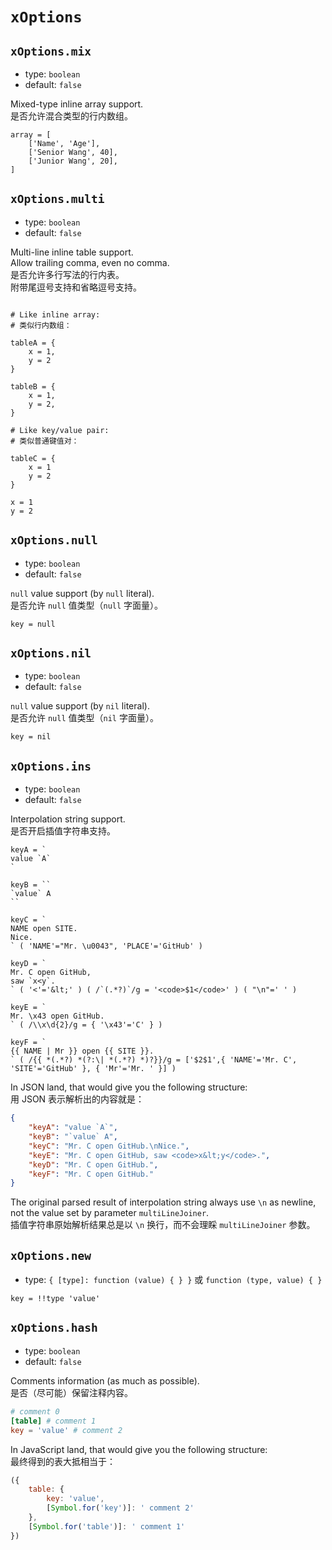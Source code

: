 
`xOptions`
==========

`xOptions.mix`
--------------

*   type: `boolean`
*   default: `false`

Mixed-type inline array support.  
是否允许混合类型的行内数组。

```
array = [
    ['Name', 'Age'],
    ['Senior Wang', 40],
    ['Junior Wang', 20],
]
```

`xOptions.multi`
----------------

*   type: `boolean`
*   default: `false`

Multi-line inline table support.  
Allow trailing comma, even no comma.  
是否允许多行写法的行内表。  
附带尾逗号支持和省略逗号支持。

```

# Like inline array:
# 类似行内数组：

tableA = {
    x = 1,
    y = 2
}

tableB = {
    x = 1,
    y = 2,
}

# Like key/value pair:
# 类似普通键值对：

tableC = {
    x = 1
    y = 2
}

x = 1
y = 2

```

`xOptions.null`
---------------

*   type: `boolean`
*   default: `false`

`null` value support (by `null` literal).  
是否允许 `null` 值类型（`null` 字面量）。

```
key = null
```

`xOptions.nil`
--------------

*   type: `boolean`
*   default: `false`

`null` value support (by `nil` literal).  
是否允许 `null` 值类型（`nil` 字面量）。

```
key = nil
```

`xOptions.ins`
--------------

*   type: `boolean`
*   default: `false`

Interpolation string support.  
是否开启插值字符串支持。

```
keyA = `
value `A`
`

keyB = ``
`value` A
``

keyC = `
NAME open SITE.
Nice.
` ( 'NAME'="Mr. \u0043", 'PLACE'='GitHub' )

keyD = `
Mr. C open GitHub,
saw `x<y`.
` ( '<'='&lt;' ) ( /`(.*?)`/g = '<code>$1</code>' ) ( "\n"=' ' )

keyE = `
Mr. \x43 open GitHub.
` ( /\\x\d{2}/g = { '\x43'='C' } )

keyF = `
{{ NAME | Mr }} open {{ SITE }}.
` ( /{{ *(.*?) *(?:\| *(.*?) *)?}}/g = ['$2$1',{ 'NAME'='Mr. C', 'SITE'='GitHub' }, { 'Mr'='Mr. ' }] )
```

In JSON land, that would give you the following structure:  
用 JSON 表示解析出的内容就是：

```json
{
    "keyA": "value `A`",
    "keyB": "`value` A",
    "keyC": "Mr. C open GitHub.\nNice.",
    "keyE": "Mr. C open GitHub, saw <code>x&lt;y</code>.",
    "keyD": "Mr. C open GitHub.",
    "keyF": "Mr. C open GitHub."
}
```

The original parsed result of interpolation string always use `\n` as newline, not the value set by parameter `multiLineJoiner`.  
插值字符串原始解析结果总是以 `\n` 换行，而不会理睬 `multiLineJoiner` 参数。

`xOptions.new`
--------------

*   type: `{ [type]: function (value) { } }` 或 `function (type, value) { }`

```
key = !!type 'value'
```

`xOptions.hash`
---------------

*   type: `boolean`
*   default: `false`

Comments information (as much as possible).  
是否（尽可能）保留注释内容。

```toml
# comment 0
[table] # comment 1
key = 'value' # comment 2
```

In JavaScript land, that would give you the following structure:  
最终得到的表大抵相当于：

```js
({
    table: {
    	key: 'value',
    	[Symbol.for('key')]: ' comment 2'
    },
    [Symbol.for('table')]: ' comment 1'
})
```
